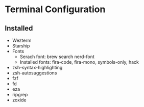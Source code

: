 
# Terminal Configuration

## Installed
- Wezterm
- Starship
- Fonts
    - Serach font: brew search nerd-font
    - Installed fonts: fira-code, fira-mono, symbols-only, hack
- zsh-syntax-highlighting
- zsh-autosuggestions
- fzf
- fd
- eza
- ripgrep
- zoxide


